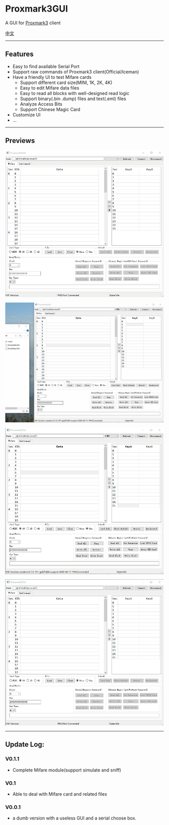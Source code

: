 # Proxmark3GUI
A GUI for [Proxmark3](https://github.com/Proxmark/proxmark3) client

[中文](README/README.zh_CN.md)

***

## Features

+ Easy to find available Serial Port
+ Support raw commands of Proxmark3 client(Official/Iceman)
+ Have a friendly UI to test Mifare cards
    + Support different card size(MINI, 1K, 2K, 4K)
    + Easy to edit Mifare data files
    + Easy to read all blocks with well-designed read logic
    + Support binary(.bin .dump) files and text(.eml) files
    + Analyze Access Bits
    + Support Chinese Magic Card
+ Customize UI
+ ...

***

## Previews
![nested_attack](README/mf_nested_attack.gif)  

![mf_load_file](README/mf_load_file.gif)  

![mf_edit_file](README/mf_edit_file.gif)  

![raw_command](README/raw_command.gif)  

***

## Update Log:

### V0.1.1
+ Complete Mifare module(support simulate and sniff)

### V0.1
+ Able to deal with Mifare card and related files

### V0.0.1
+ a dumb version with a useless GUI and a serial choose box.
